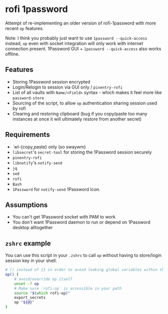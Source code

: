 # rofi 1password

Attempt of re-implementing an older version of rofi-1password with more recent `op` features.

Note: I think you probably just want to use `1password --quick-access` instead, `op` even with socket integration will only work with internet connection present.
1Password GUI + `1password --quick-access` also works offline.

## Features

* Storing 1Password session encrypted
* Login/Relogin to session via GUI only / `pinentry-rofi`
* List of all vaults with `Name/<Field>` syntax - which makes it feel more like `password-store`
* Sourcing of the script, to allow `op` authentication sharing session used by rofi
* Clearing and restoring clipboard (bug if you copy/paste too many instances at once it will ultimately restore from another secret)

## Requirements

* `wl-{copy,paste} only (so swaywm)
* `libsecret`'s `secret-tool` for storing the 1Password session securely
* `pinentry-rofi`
* `libnotify`'s `notify-send`
* `jq`
* `sed`
* `rofi`
* `Bash`
* `1Password` for `notify-send` 1Password Icon.

## Assumptions

* You can't get 1Password socket with PAM to work
* You don't want 1Password daemon to run or depend on 1Password desktop alltogether


## `zshrc` example

You can use this script in your `.zshrc` to call `op` without having to store/login session key in your shell.

```zsh
# () instead of {} in order to avoid leaking global variables within the function
op() (
    # avoid/override op itself
    unset -f op
    # Make sure `rofi-op` is accessible in your path
    source "$(which rofi-op)"
    export_secrets
    op "${@}"
)
```
